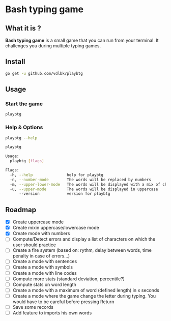 # Bash typing game

## What it is ?
**Bash typing game** is a small game that you can run from your terminal. It challenges you during multiple typing games.

## Install
```bash
go get -u github.com/vdlbk/playbtg
```

## Usage 
### Start the game
```bash
playbtg
```

### Help & Options
```bash
playbtg --help

playbtg

Usage:
  playbtg [flags]

Flags:
  -h, --help               help for playbtg
  -n, --number-mode        The words will be replaced by numbers
  -m, --upper-lower-mode   The words will be displayed with a mix of character in uppercase and lowercase
  -u, --upper-mode         The words will be displayed in uppercase
      --version            version for playbtg
```

## Roadmap

* [x]  Create uppercase mode
* [x]  Create mixin uppercase/lowercase mode
* [x]  Create mode with numbers
* [ ]  Compute/Detect errors and display a list of characters on which the user should practice
* [ ]  Create a fire system (based on: rythm, delay between words, time penalty in case of errors...)
* [ ]  Create a mode with sentences
* [ ]  Create a mode with symbols
* [ ]  Create a mode with line codes
* [ ]  Compute more stats (standard deviation, percentile?)
* [ ]  Compute stats on word length
* [ ]  Create a mode with a maximum of word (defined length) in x seconds
* [ ]  Create a mode where the game change the letter during typing. You would have to be careful before pressing Return
* [ ]  Save some records
* [ ]  Add feature to imports his own words
